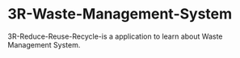 # 3R-Waste-Management-System
3R-Reduce-Reuse-Recycle-is a application to learn about Waste Management System.

